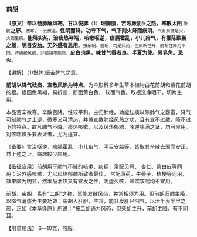 ### 前胡

**〔原文〕辛以畅肺解风寒，甘以悦脾**（1）**理胸腹**，**苦泻厥阴**<small>肝</small>**之热**，**寒散太阳** <small>膀胱</small>**之邪**。<small>微寒，一云微温。</small>**性阴而降，功专下气，气下则火降而痰消**。<small>气有余便是火，火则生痰。</small>**能降实热，治痰热哮端，咳嗽呕逆，痞膈霍乱，小儿疳气，有推陈致新之绩，明目安胎。无外感者忌用**。<small>按柴胡、前胡，均是风药，但柴胡性升，前胡性降为不同。肝胆经风痰，非前胡不能除。</small>**皮白肉黑，味甘气香者良。半夏为使。恶皂角。忌火**。

【讲解】（1)悦脾:振奋脾气之意。

**前胡以降气祛痰、宣散风热为特点**。为伞形科多年生草本植物白花前胡和紫花前胡的根。根圆色黑褐，易折断，断面黄白色， 软而气香。取根洗净晒干，切片生用。

本品苦辛微寒。辛散苦降，性较平和。主归肺经。功能祛痰以除肺气之壅塞，降气可制肺气之上逆，微寒又可清热，并兼宣散肺经风热之功，且有宣不过散，降不过下的特点。故凡肺气不降，痰热咳嗽，以及风热郁肺，咳逆喘满之证，均可应用。对咳喘痰多兼表证者，尤为适宜。

《备要》言治呕逆，痞膈霍乱，小儿疳气，明目安胎等，皆取其辛散去邪而安正，然上述之证，临床较少应用。

【临征应用】前胡用于肺气不降的咳嗽、痰稠，常配贝母、 杏仁、桑白皮等同用；治外感咳嗽，尤以风热郁肺所致者最佳， 常配薄荷、牛蒡子、桔梗等同用，效果颇为明显，然本品泄热又有宣发之性，阴虚久咳，寒饮咳喘均不宜用。

前胡、柴胡，素有“二胡”之称，皆能发散风热，并常相须为用。但前胡归肺主降，以降气消痰为主要功效；柴胡入肝胆，主升，能升发肝经阳气，以泄半表半里之邪，正如《本草逢原》所说：“按二胡通为风药，但柴胡主升，前胡主降，有不同耳。

【用量用法】 6—10克，煎服。
